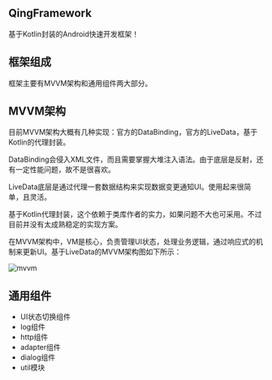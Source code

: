 ## QingFramework
基于Kotlin封装的Android快速开发框架！



## 框架组成

框架主要有MVVM架构和通用组件两大部分。



## MVVM架构

目前MVVM架构大概有几种实现：官方的DataBinding，官方的LiveData，基于Kotlin的代理封装。

DataBinding会侵入XML文件，而且需要掌握大堆注入语法。由于底层是反射，还有一定性能问题，故不是很喜欢。

LiveData底层是通过代理一套数据结构来实现数据变更通知UI。使用起来很简单，且灵活。

基于Kotlin代理封装，这个依赖于类库作者的实力，如果问题不大也可采用。不过目前并没有太成熟稳定的实现方案。

在MVVM架构中，VM是核心，负责管理UI状态，处理业务逻辑，通过响应式的机制来更新UI。基于LiveData的MVVM架构图如下所示：

![mvvm](http://ww1.sinaimg.cn/large/71b38f2cly1fuuhseqf39j20ru0lt401.jpg)



## 通用组件

- UI状态切换组件
- log组件
- http组件
- adapter组件
- dialog组件
- util模块